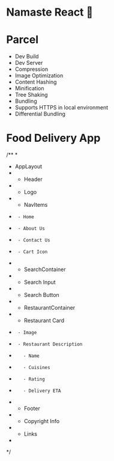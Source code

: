 # Namaste React 🚀


 # Parcel 

- Dev Build
- Dev Server
- Compression
- Image Optimization
- Content Hashing
- Minification 
- Tree Shaking 
- Bundling
- Supports HTTPS in local environment
- Differential Bundling



# Food Delivery App
/**
 *
 * AppLayout
 *  - Header
 *    - Logo
 *    - NavItems
 *      - Home
 *      - About Us
 *      - Contact Us
 *      - Cart Icon
 *  - SearchContainer
 *    - Search Input
 *    - Search Button
 *  - RestaurantContainer
 *    - Restaurant Card
 *      - Image
 *      - Restaurant Description
 *        - Name
 *        - Cuisines
 *        - Rating
 *        - Delivery ETA
 *  - Footer
 *    - Copyright Info
 *    - Links
 *
 */